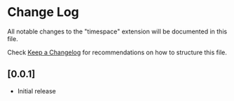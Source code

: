 # Change Log

All notable changes to the "timespace" extension will be documented in this file.

Check [Keep a Changelog](http://keepachangelog.com/) for recommendations on how to structure this file.

## [0.0.1]

-   Initial release

